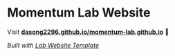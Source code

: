 
# Momentum Lab Website

Visit **[dasong2296.github.io/momentum-lab.github.io](https://dasong2296.github.io/momentum-lab.github.io)** 🚀

_Built with [Lab Website Template](https://greene-lab.gitbook.io/lab-website-template-docs)_

